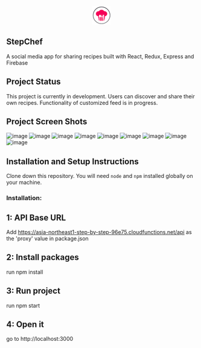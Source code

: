 <p align="center"> 
<img src="https://github.com/JulianaThayil/Step-by-step/blob/master/public/tablogo.png" width="50px" height="50px"> </img>
</p>

## StepChef 
A social media app for sharing recipes built with React, Redux, Express and Firebase

## Project Status

This project is currently in development. Users can discover and share their own recipes. Functionality of customized feed is in progress.

## Project Screen Shots
![image](https://drive.google.com/uc?export=view&id=1bCV-D4m6FfHVDGw_Zg97KntmmMjPZRYo)
![image](https://drive.google.com/uc?export=view&id=15fh3as5k_0eIA-1XFfCEsZpmApiynGD4)
![image](https://drive.google.com/uc?export=view&id=1tae4ktEgm0CWIVEzYguOy4EooJPb686U)
![image](https://drive.google.com/uc?export=view&id=1tae4ktEgm0CWIVEzYguOy4EooJPb686U)
![image](https://drive.google.com/uc?export=view&id=1koMLpL72jZoc2sq1vFyt_bnCdP3iOMPa)
![image](https://drive.google.com/uc?export=view&id=1kDateG9r8WuteUHFnLoVey8AoGO9QpZw)
![image](https://drive.google.com/uc?export=view&id=17ti9LE5-2eXkRI132KKT-C_wcIWDy5UK)
![image](https://drive.google.com/uc?export=view&id=1zx20Jbcmqgo7T0JUJVVN17I3nngn199e)
![image](https://drive.google.com/uc?export=view&id=1MiBpgDcS2a8sstKCD0iCiGVCNwKBSkjq)


## Installation and Setup Instructions

Clone down this repository. You will need `node` and `npm` installed globally on your machine.  

### Installation:

## 1: API Base URL
Add https://asia-northeast1-step-by-step-96e75.cloudfunctions.net/api as the 'proxy' value in package.json

## 2: Install packages
run npm install

## 3: Run project
run  npm start

## 4: Open it
go to http://localhost:3000

